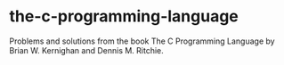 # the-c-programming-language
Problems and solutions from the book The C Programming Language by Brian W. Kernighan and Dennis M. Ritchie.
